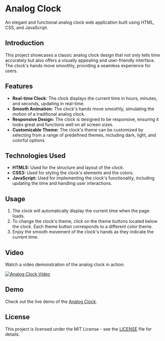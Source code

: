 # Analog Clock

An elegant and functional analog clock web application built using HTML, CSS, and JavaScript.

## Introduction

This project showcases a classic analog clock design that not only tells time accurately but also offers a visually appealing and user-friendly interface. The clock's hands move smoothly, providing a seamless experience for users.

## Features

- **Real-time Clock:** The clock displays the current time in hours, minutes, and seconds, updating in real-time.
- **Smooth Animation:** The clock's hands move smoothly, simulating the motion of a traditional analog clock.
- **Responsive Design:** The clock is designed to be responsive, ensuring it looks great and functions well on all screen sizes.
- **Customizable Theme:** The clock's theme can be customized by selecting from a range of predefined themes, including dark, light, and colorful options.

## Technologies Used

- **HTML5:** Used for the structure and layout of the clock.
- **CSS3:** Used for styling the clock's elements and the colors.
- **JavaScript:** Used for implementing the clock's functionality, including updating the time and handling user interactions.

## Usage

1. The clock will automatically display the current time when the page loads.
2. To change the clock's theme, click on the theme buttons located below the clock. Each theme button corresponds to a different color theme.
3. Enjoy the smooth movement of the clock's hands as they indicate the current time.

## Video

Watch a video demonstration of the analog clock in action:

[![Analog Clock Video](https://github.com/Anas7k/Js-Projects/assets/117765449/e5fbdb1b-1fb3-4c89-b34c-8eaef5d6d95b)](https://github.com/Anas7k/Js-Projects/assets/117765449/e5fbdb1b-1fb3-4c89-b34c-8eaef5d6d95b)

## Demo

Check out the live demo of the [Analog Clock](https://anas7k.github.io/Js-Projects/Analog%20Clock/).

## License

This project is licensed under the MIT License - see the [LICENSE](../LICENSE.md) file for details.
